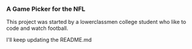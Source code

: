 ### A Game Picker for the NFL

This project was started by a lowerclassmen college student who like to code and watch football.

I'll keep updating the README.md
